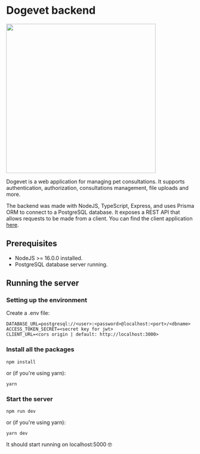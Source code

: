 # Dogevet backend

<img src="https://user-images.githubusercontent.com/51771490/166619932-d7b65038-3942-4241-bc2f-fb26fd2e65d0.png" width="400">

Dogevet is a web application for managing pet consultations. It supports authentication, authorization, consultations management, file uploads and more.

The backend was made with NodeJS, TypeScript, Express, and uses Prisma ORM to connect to a PostgreSQL database. 
It exposes a REST API that allows requests to be made from a client. 
You can find the client application [here](https://github.com/LeuGimrt/dogevet-frontend).

## Prerequisites

- NodeJS >= 16.0.0 installed.
- PostgreSQL database server running.

## Running the server

### Setting up the environment

Create a .env file:
```
DATABASE_URL=postgresql://<user>:<password>@localhost:<port>/<dbname>
ACCESS_TOKEN_SECRET=<secret key for jwt>
CLIENT_URL=<cors origin | default: http://localhost:3000>
```

### Install all the packages

```
npm install
```
or (if you're using yarn):
```
yarn
```

### Start the server
```
npm run dev
```
or (if you're using yarn):
```
yarn dev
```
It should start running on localhost:5000 🤓
